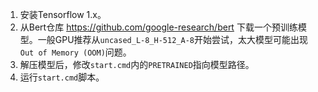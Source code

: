 1. 安装Tensorflow 1.x。
2. 从Bert仓库 https://github.com/google-research/bert 下载一个预训练模型。一般GPU推荐从`uncased_L-8_H-512_A-8`开始尝试，太大模型可能出现`Out of Memory (OOM)`问题。
3. 解压模型后，修改`start.cmd`内的`PRETRAINED`指向模型路径。
4. 运行`start.cmd`脚本。